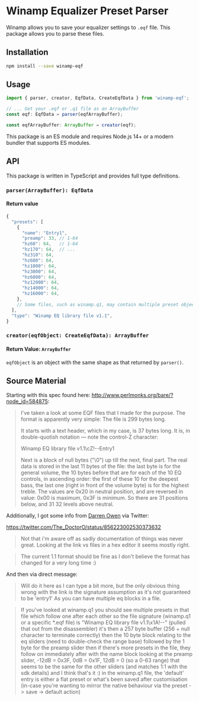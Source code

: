 # Winamp Equalizer Preset Parser

Winamp allows you to save your equalizer settings to `.eqf` file. This package allows you to parse these files.

## Installation

```bash
npm install --save winamp-eqf
```

## Usage

```typescript
import { parser, creator, EqfData, CreateEqfData } from 'winamp-eqf';

// ... Get your .eqf or .q1 file as an ArrayBuffer
const eqf: EqfData = parser(eqfArrayBuffer);

const eqfArrayBuffer: ArrayBuffer = creator(eqf);
```

This package is an ES module and requires Node.js 14+ or a modern bundler that supports ES modules.

## API

This package is written in TypeScript and provides full type definitions.

### `parser(ArrayBuffer): EqfData`

#### Return value

```JavaScript
{
  "presets": [
    {
      "name": "Entry1",
      "preamp": 33, // 1-64
      "hz60": 64,   // 1-64
      "hz170": 64,  // ...
      "hz310": 64,
      "hz600": 64,
      "hz1000": 64,
      "hz3000": 64,
      "hz6000": 64,
      "hz12000": 64,
      "hz14000": 64,
      "hz16000": 64,
    },
    // Some files, such as winamp.q1, may contain multiple preset objects.
  ],
  "type": "Winamp EQ library file v1.1",
}
```

### `creator(eqfObject: CreateEqfData): ArrayBuffer`

#### Return Value: `ArrayBuffer`

`eqfObject` is an object with the same shape as that returned by `parser()`.



## Source Material

Starting with this spec found here: <http://www.perlmonks.org/bare/?node_id=584875>:

> I've taken a look at some EQF files that I made for the purpose. The format is apparently very simple:
> The file is 299 bytes long.
>
> It starts with a text header, which in my case, is 37 bytes long. It is, in double-quotish notation — note the control-Z character:
>
> Winamp EQ library file v1.1\cZ!--Entry1
>
> Next is a block of null bytes ("\0") up till the next, final part.
> The real data is stored in the last 11 bytes of the file: the last byte is for the general volume, the 10 bytes before that are for each of the 10 EQ controls, in ascending order: the first of these 10 for the deepest bass, the last one (right in front of the volume byte) is for the highest treble.
> The values are 0x20 in neutral position, and are reversed in value: 0x00 is maximum, 0x3F is minimum. So there are 31 positions below, and 31 32 levels above neutral.

Additionally, I got some info from [Darren Owen](https://twitter.com/The_DoctorO) via Twitter:

<https://twitter.com/The_DoctorO/status/856223002530373632>

> Not that i'm aware off as sadly documentation of things was never great. Looking at the link vs files in a hex editor it seems mostly right.

> The current 1.1 format should be fine as I don't believe the format has changed for a very long time :)

And then via direct message:

> Will do it here as I can type a bit more, but the only obvious thing wrong with the link is the signature assumption as it's not guaranteed to be 'entry1' As you can have multiple eq blocks in a file.

> If you've looked at winamp.q1 you should see multiple presets in that file which follow one after each other so the file signature (winamp.q1 or a specific *.eqf file) is "Winamp EQ library file v1.1\x1A!--" (pulled that out from the disassembler) it's then a 257 byte buffer (256 + null character to terminate correctly) then the 10 byte block relating to the eq sliders (need to double-check the range base) followed by the 1 byte for the preamp slider then if there's more presets in the file, they follow on immediately after with the name block looking at the preamp slider, -12dB = 0x3F, 0dB = 0x1F, 12dB = 0 (so a 0-63 range) that seems to be the same for the other sliders (and matches 1:1 with the sdk details) and I think that's it :) in the winamp.q1 file, the 'default' entry is either a flat preset or what's been saved after customisation (in-case you're wanting to mirror the native behaviour via the preset -> save -> default action)